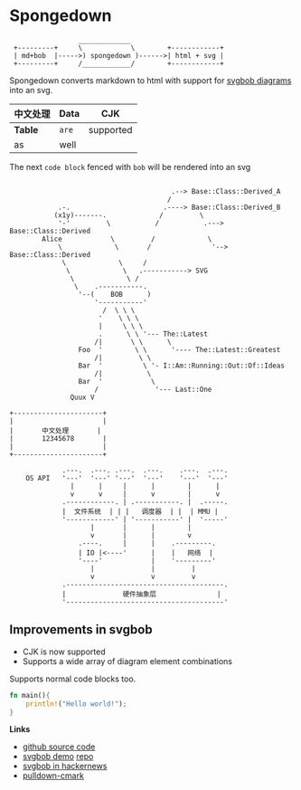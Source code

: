 
# Spongedown

```bob
                 _____________
 +---------+     \            \        +------------+
 | md+bob  |----->) spongedown )------>| html + svg |
 +---------+     /____________/        +------------+
```

Spongedown converts markdown to html with support for 
[svgbob diagrams](https://github.com/ivanceras/svgbobrus)
into an svg.


| 中文处理 | Data | CJK |
|----------|------|-----|
|**Table**  | `are`|supported  |
| as     | well  | |

The next `code block` fenced with `bob` will be rendered into an svg

```bob

                                        .--> Base::Class::Derived_A
                                       /
            .-.                       .----> Base::Class::Derived_B    
           (x1y)-------.             /         \
            '-'         \           /           .---> Base::Class::Derived
        Alice            \         /             \
            \             \       /               '--> Base::Class::Derived
             \             \     /
              \             \   .-----------> SVG                    
               \             \ /
                \    .-----------.
                 '--(    BOB      )
                     '-----------'
                       /  \ \ \
                      '    \ \ \  
                      |     \ \ \
                      .      \ \ '--- The::Latest
                     /|       \ \      \
                 Foo  '        \ \      '---- The::Latest::Greatest
                     /|         \ \
                 Bar  '          \ '- I::Am::Running::Out::Of::Ideas
                     /|           \
                 Bar  '            \
                     /              '--- Last::One
               Quux V 

+----------------------+
|                      |
|       中文处理       |
|       12345678       |
|                      |
+----------------------+

             .---.  .---. .---.  .---.    .---.  .---.
    OS API   '---'  '---' '---'  '---'    '---'  '---'
               |      |     |      |        |      |
               v      v     |      v        |      v
             .------------. | .-----------. |  .-----.
             |  文件系统  | | |   调度器  | |  | MMU |
             '------------' | '-----------' |  '-----'
                    |       |      |        |
                    v       |      |        v
                 .----.     |      |    .---------.
                 | IO |<----'      |    |   网络  |
                 '----'            |    '---------'
                    |              |         |
                    v              v         v
             .---------------------------------------.
             |              硬件抽象层               |
             '---------------------------------------'

```

## Improvements in svgbob
- CJK is now supported
- Supports a wide array of diagram element combinations


Supports normal code blocks too.


```rust
fn main(){
    println!("Hello world!");
}
```

**Links**
* [github source code](https://github.com/ivanceras/spongedown)
* [svgbob demo](https://ivanceras.github.io/svgbobrus/) [repo](https://github.com/ivanceras/svgbobrus)
* [svgbob in hackernews](https://news.ycombinator.com/item?id=12621680)
* [pulldown-cmark](https://github.com/google/pulldown-cmark)

